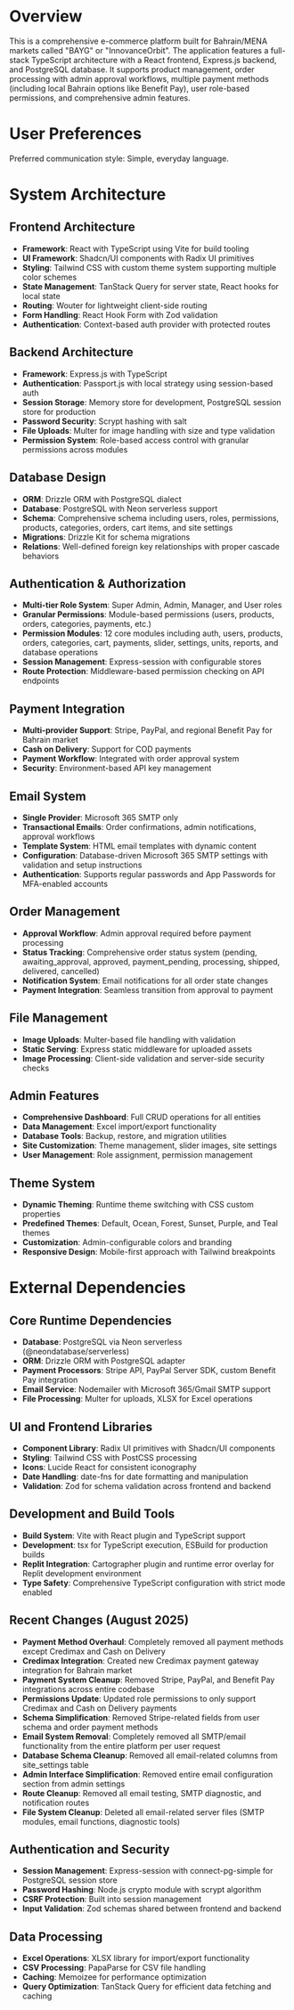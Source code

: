 # Overview

This is a comprehensive e-commerce platform built for Bahrain/MENA markets called "BAYG" or "InnovanceOrbit". The application features a full-stack TypeScript architecture with a React frontend, Express.js backend, and PostgreSQL database. It supports product management, order processing with admin approval workflows, multiple payment methods (including local Bahrain options like Benefit Pay), user role-based permissions, and comprehensive admin features.

# User Preferences

Preferred communication style: Simple, everyday language.

# System Architecture

## Frontend Architecture
- **Framework**: React with TypeScript using Vite for build tooling
- **UI Framework**: Shadcn/UI components with Radix UI primitives
- **Styling**: Tailwind CSS with custom theme system supporting multiple color schemes
- **State Management**: TanStack Query for server state, React hooks for local state
- **Routing**: Wouter for lightweight client-side routing
- **Form Handling**: React Hook Form with Zod validation
- **Authentication**: Context-based auth provider with protected routes

## Backend Architecture
- **Framework**: Express.js with TypeScript
- **Authentication**: Passport.js with local strategy using session-based auth
- **Session Storage**: Memory store for development, PostgreSQL session store for production
- **Password Security**: Scrypt hashing with salt
- **File Uploads**: Multer for image handling with size and type validation
- **Permission System**: Role-based access control with granular permissions across modules

## Database Design
- **ORM**: Drizzle ORM with PostgreSQL dialect
- **Database**: PostgreSQL with Neon serverless support
- **Schema**: Comprehensive schema including users, roles, permissions, products, categories, orders, cart items, and site settings
- **Migrations**: Drizzle Kit for schema migrations
- **Relations**: Well-defined foreign key relationships with proper cascade behaviors

## Authentication & Authorization
- **Multi-tier Role System**: Super Admin, Admin, Manager, and User roles
- **Granular Permissions**: Module-based permissions (users, products, orders, categories, payments, etc.)
- **Permission Modules**: 12 core modules including auth, users, products, orders, categories, cart, payments, slider, settings, units, reports, and database operations
- **Session Management**: Express-session with configurable stores
- **Route Protection**: Middleware-based permission checking on API endpoints

## Payment Integration
- **Multi-provider Support**: Stripe, PayPal, and regional Benefit Pay for Bahrain market
- **Cash on Delivery**: Support for COD payments
- **Payment Workflow**: Integrated with order approval system
- **Security**: Environment-based API key management

## Email System
- **Single Provider**: Microsoft 365 SMTP only
- **Transactional Emails**: Order confirmations, admin notifications, approval workflows
- **Template System**: HTML email templates with dynamic content
- **Configuration**: Database-driven Microsoft 365 SMTP settings with validation and setup instructions
- **Authentication**: Supports regular passwords and App Passwords for MFA-enabled accounts

## Order Management
- **Approval Workflow**: Admin approval required before payment processing
- **Status Tracking**: Comprehensive order status system (pending, awaiting_approval, approved, payment_pending, processing, shipped, delivered, cancelled)
- **Notification System**: Email notifications for all order state changes
- **Payment Integration**: Seamless transition from approval to payment

## File Management
- **Image Uploads**: Multer-based file handling with validation
- **Static Serving**: Express static middleware for uploaded assets
- **Image Processing**: Client-side validation and server-side security checks

## Admin Features
- **Comprehensive Dashboard**: Full CRUD operations for all entities
- **Data Management**: Excel import/export functionality
- **Database Tools**: Backup, restore, and migration utilities
- **Site Customization**: Theme management, slider images, site settings
- **User Management**: Role assignment, permission management

## Theme System
- **Dynamic Theming**: Runtime theme switching with CSS custom properties
- **Predefined Themes**: Default, Ocean, Forest, Sunset, Purple, and Teal themes
- **Customization**: Admin-configurable colors and branding
- **Responsive Design**: Mobile-first approach with Tailwind breakpoints

# External Dependencies

## Core Runtime Dependencies
- **Database**: PostgreSQL via Neon serverless (@neondatabase/serverless)
- **ORM**: Drizzle ORM with PostgreSQL adapter
- **Payment Processors**: Stripe API, PayPal Server SDK, custom Benefit Pay integration
- **Email Service**: Nodemailer with Microsoft 365/Gmail SMTP support
- **File Processing**: Multer for uploads, XLSX for Excel operations

## UI and Frontend Libraries
- **Component Library**: Radix UI primitives with Shadcn/UI components
- **Styling**: Tailwind CSS with PostCSS processing
- **Icons**: Lucide React for consistent iconography
- **Date Handling**: date-fns for date formatting and manipulation
- **Validation**: Zod for schema validation across frontend and backend

## Development and Build Tools
- **Build System**: Vite with React plugin and TypeScript support
- **Development**: tsx for TypeScript execution, ESBuild for production builds
- **Replit Integration**: Cartographer plugin and runtime error overlay for Replit development environment
- **Type Safety**: Comprehensive TypeScript configuration with strict mode enabled

## Recent Changes (August 2025)
- **Payment Method Overhaul**: Completely removed all payment methods except Credimax and Cash on Delivery
- **Credimax Integration**: Created new Credimax payment gateway integration for Bahrain market
- **Payment System Cleanup**: Removed Stripe, PayPal, and Benefit Pay integrations across entire codebase
- **Permissions Update**: Updated role permissions to only support Credimax and Cash on Delivery payments
- **Schema Simplification**: Removed Stripe-related fields from user schema and order payment methods
- **Email System Removal**: Completely removed all SMTP/email functionality from the entire platform per user request
- **Database Schema Cleanup**: Removed all email-related columns from site_settings table
- **Admin Interface Simplification**: Removed entire email configuration section from admin settings
- **Route Cleanup**: Removed all email testing, SMTP diagnostic, and notification routes
- **File System Cleanup**: Deleted all email-related server files (SMTP modules, email functions, diagnostic tools)

## Authentication and Security
- **Session Management**: Express-session with connect-pg-simple for PostgreSQL session store
- **Password Hashing**: Node.js crypto module with scrypt algorithm
- **CSRF Protection**: Built into session management
- **Input Validation**: Zod schemas shared between frontend and backend

## Data Processing
- **Excel Operations**: XLSX library for import/export functionality
- **CSV Processing**: PapaParse for CSV file handling
- **Caching**: Memoizee for performance optimization
- **Query Optimization**: TanStack Query for efficient data fetching and caching